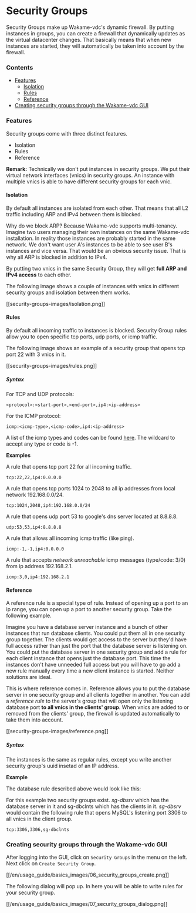 # Security Groups

Security Groups make up Wakame-vdc's dynamic firewall. By putting instances in groups, you can create a firewall that dynamically updates as the virtual datacenter changes. That basically means that when new instances are started, they will automatically be taken into account by the firewall.

### Contents

* [Features](#Features)
  - [Isolation](#Isolation)
  - [Rules](#Rules)
  - [Reference](#Reference)
* [Creating security groups through the Wakame-vdc GUI](#Creating-security-groups-through-the-Wakame-vdc-GUI)

### Features

Security groups come with three distinct features.

* Isolation
* Rules
* Reference

**Remark:** Technically we don't put instances in security groups. We put their virtual network interfaces (vnics) in security groups. An instance with multiple vnics is able to have different security groups for each vnic.

#### Isolation

By default all instances are isolated from each other. That means that all L2 traffic including ARP and IPv4 between them is blocked.

Why do we block ARP? Because Wakame-vdc supports multi-tenancy. Imagine two users managing their own instances on the same Wakame-vdc installation. In reality those instances are probably started in the same network. We don't want user A's instances to be able to see user B's instances and vice versa. That would be an obvious security issue. That is why all ARP is blocked in addition to IPv4.

By putting two vnics in the same Security Group, they will get **full ARP and IPv4 access** to each other.

The following image shows a couple of instances with vnics in different security groups and isolation between them works.

[[security-groups-images/isolation.png]]

#### Rules

By default all incoming traffic to instances is blocked. Security Group rules allow you to open specific tcp ports, udp ports, or icmp traffic.

The following image shows an example of a security group that opens tcp port 22 with 3 vnics in it.

[[security-groups-images/rules.png]]

##### Syntax

For TCP and UDP protocols:

    <protocol>:<start-port>,<end-port>,ip4:<ip-address>

For the ICMP protocol:

    icmp:<icmp-type>,<icmp-code>,ip4:<ip-address>

A list of the icmp types and codes can be found [here](http://www.faqs.org/docs/iptables/icmptypes.html). The wildcard to accept any type or code is -1.

**Examples**

A rule that opens tcp port 22 for all incoming traffic.

    tcp:22,22,ip4:0.0.0.0

A rule that opens tcp ports 1024 to 2048 to all ip addresses from local network 192.168.0.0/24.

    tcp:1024,2048,ip4:192.168.0.0/24

A rule that opens udp port 53 to google's dns server located at 8.8.8.8.

    udp:53,53,ip4:8.8.8.8

A rule that allows all incoming icmp traffic (like ping).

    icmp:-1,-1,ip4:0.0.0.0

A rule that accepts *network unreachable* icmp messages (type/code: 3/0) from ip address 192.168.2.1.

    icmp:3,0,ip4:192.168.2.1

#### Reference

A reference rule is a special type of rule. Instead of opening up a port to an ip range, you can open up a port to another security group. Take the following example.

Imagine you have a database server instance and a bunch of other instances that run database clients. You could put them all in one security group together. The clients would get access to the server but they'd have full access rather than just the port that the database server is listening on. You could put the database server in one security group and add a rule for each client instance that opens just the database port. This time the instances don't have unneeded full access but you will have to go add a new rule manually every time a new client instance is started. Neither solutions are ideal.

This is where reference comes in. Reference allows you to put the database server in one security group and all clients together in another. You can add a *reference rule* to the server's group that will open only the listening database port **to all vnics in the clients' group**. When vnics are added to or removed from the clients' group, the firewall is updated automatically to take them into account.

[[security-groups-images/reference.png]]

##### Syntax

The instances is the same as regular rules, except you write another security group's uuid insetad of an IP address.

**Example**

The database rule described above would look like this:

For this example two security groups exist. *sg-dbsrv* which has the database server in it and sg-dbclnts which has the clients in it. *sg-dbsrv* would contain the following rule that opens MySQL's listening port 3306 to all vnics in the client group.

    tcp:3306,3306,sg-dbclnts

### Creating security groups through the Wakame-vdc GUI

After logging into the GUI, click on `Security Groups` in the menu on the left. Next click on `Create Security Group`.

[[/en/usage_guide/basics_images/06_security_groups_create.png]]

The following dialog will pop up. In here you will be able to write rules for your security group.

[[/en/usage_guide/basics_images/07_security_groups_dialog.png]]
